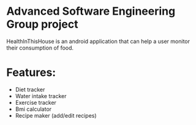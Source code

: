# Advanced Software Engineering Group project

HealthInThisHouse is an android application that can help a user monitor their consumption of food.

# Features:
- Diet tracker
- Water intake tracker
- Exercise tracker
- Bmi calculator
- Recipe maker (add/edit recipes)

 

